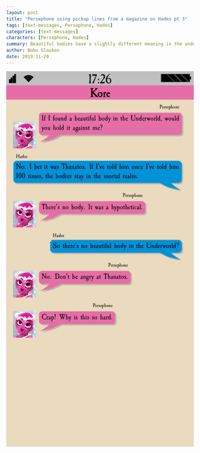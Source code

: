 ```yaml
---
layout: post
title: "Persephone using pickup lines from a magazine on Hades pt 3"
tags: [text-messages, Persephone, Hades]
categories: [text-messages]
characters: [Persephone, Hades]
summary: Beautiful bodies have a slightly different meaning in the underworld. Also, Hades really thinks Thanatos is a total imbecile. 
author: Bobo Glaukon
date: 2019-11-20
---
```


![/assets/img/beautiful-body.png](/assets/img/beautiful-body.png)


